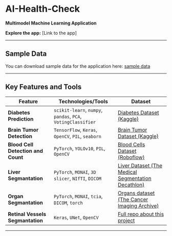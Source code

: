 # AI-Health-Check

**Multimodel Machine Learning Application**

**Explore the app:** [Link to the app]

---

## Sample Data
You can download sample data for the application here: [sample data](https://github.com/adam-langowski/AI-Health-Check/tree/main/data/sample%20data)

---

## Key Features and Tools

| **Feature**                              | **Technologies/Tools**                                             | **Dataset**                                                                 |
|------------------------------------------|--------------------------------------------------------------|------------------------------------------------------------------------------|
| **Diabetes Prediction**                  | `scikit-learn`, `numpy`, `pandas`, `PCA`, `VotingClassifier` | [Diabetes Dataset (Kaggle)](https://www.kaggle.com/datasets/mathchi/diabetes-data-set) |
| **Brain Tumor Detection**                | `TensorFlow`, `Keras`, `OpenCV`, `PIL`, `seaborn`            | [Brain Tumor Dataset (Kaggle)](https://www.kaggle.com/datasets/ahmedhamada0/brain-tumor-detection) |
| **Blood Cell Detection and Count**       | `PyTorch`, `YOLOv10`, `PIL`, `OpenCV`                        | [Blood Cells Dataset (Roboflow)](https://universe.roboflow.com/clg-vtj9f/blood-cell-detection-bsbvn/dataset/4) |
| **Liver Segmantation**                   | `PyTorch`, `MONAI`, `3D slicer`, `NIfTI`, `DICOM`            | [Liver Dataset (The Medical Segmentation Decathlon)](http://medicaldecathlon.com/) |
| **Organ Segmantation**                   | `PyTorch`, `MONAI`, `tcia`, `DICOM`, `torch`                 | [Organs dataset (The Cancer Imaging Archive)](https://www.cancerimagingarchive.net/) |
| **Retinal Vessels Segmantation**         | `Keras`, `UNet`, `OpenCV`                                    | [Full repo about this project](https://github.com/adam-langowski/Segmenting-Blood-Vessels-With-CNN/) |

---